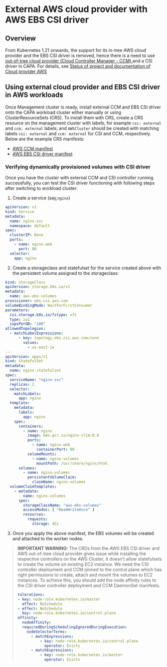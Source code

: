 # External AWS cloud provider with AWS EBS CSI driver

## Overview
From Kubernetes 1.21 onwards, the support for its in-tree AWS cloud provider and the EBS CSI driver is removed, hence there is a need to use [out-of-tree cloud provider (Cloud Controller Manager - CCM) ](https://github.com/kubernetes/cloud-provider-aws) and a CSI driver in CAPA.
For details, see [Status of project and documentation of Cloud provider AWS](https://github.com/kubernetes/cloud-provider-aws/issues/42)

## Using external cloud provider and EBS CSI driver in AWS workloads
Once Management cluster is ready, install external CCM and EBS CSI driver onto the CAPA workload cluster either manually or using ClusterResourceSets (CRS).
To install them with CRS, create a CRS resource on the management cluster with labels, for example `csi: external` and `ccm: external` labels;  and `AWSCluster` should be created with matching labels `csi: external` and `ccm: external` for CSI and CCM, respectively.
Below are the example CRS manifests:
* [AWS CCM manifest](https://github.com/kubernetes-sigs/cluster-api-provider-aws/blob/main/test/e2e/data/infrastructure-aws/external-cloud-provider/aws-ccm-external.yaml)
* [AWS EBS CSI driver manifest](https://github.com/kubernetes-sigs/cluster-api-provider-aws/blob/main/test/e2e/data/infrastructure-aws/external-cloud-provider/aws-ebs-csi-external.yaml)

### Verifying dynamically provisioned volumes with CSI driver
Once you have the cluster with external CCM and CSI controller running successfully, you can test the CSI driver functioning with following steps after switching to workload cluster:
1. Create a service (say,`nginx`)
```yaml
apiVersion: v1
kind: Service
metadata:
  name: nginx-svc
  namespace: default
spec:
  clusterIP: None
  ports:
    - name: nginx-web
      port: 80
  selector:
    app: nginx
```
2. Create a storageclass and statefulset for the service created above with the persistent volume assigned to the storageclass:
```yaml
kind: StorageClass
apiVersion: storage.k8s.io/v1
metadata:
  name: aws-ebs-volumes
provisioner: ebs.csi.aws.com
volumeBindingMode: WaitForFirstConsumer
parameters:
  csi.storage.k8s.io/fstype: xfs
  type: io1
  iopsPerGB: "100"
allowedTopologies:
  - matchLabelExpressions:
      - key: topology.ebs.csi.aws.com/zone
        values:
          - us-east-1a
---
apiVersion: apps/v1
kind: StatefulSet
metadata:
  name: nginx-statefulset
spec:
  serviceName: "nginx-svc"
  replicas: 2
  selector:
    matchLabels:
      app: nginx
  template:
    metadata:
      labels:
        app: nginx
    spec:
      containers:
        - name: nginx
          image: k8s.gcr.io/nginx-slim:0.8
          ports:
            - name: nginx-web
              containerPort: 80
          volumeMounts:
            - name: nginx-volumes
              mountPath: /usr/share/nginx/html
      volumes:
        - name: nginx-volumes
          persistentVolumeClaim:
            claimName: nginx-volumes
  volumeClaimTemplates:
    - metadata:
        name: nginx-volumes
      spec:
        storageClassName: "aws-ebs-volumes"
        accessModes: [ "ReadWriteOnce" ]
        resources:
          requests:
            storage: 4Gi
 ```
3. Once you apply the above manifest, the EBS volumes will be created and attached to the worker nodes.

>**IMPORTANT WARNING:** The CRDs from the AWS EBS CSI driver and AWS out-of-tree cloud provider gives issue while installing the respective controllers on the AWS Cluster, it doesn't allow statefulsets to create the volume on existing EC2 instance.
> We need the CSI controller deployment and CCM pinned to the control plane which has right permissions to create, attach 
> and mount the volumes to EC2 instances. To achieve this, you should add the node affinity rules to the CSI driver controller deployment and CCM DaemonSet manifests.
> ```yaml
> tolerations:
> - key: node-role.kubernetes.io/master
>   effect: NoSchedule
> - effect: NoSchedule
>   key: node-role.kubernetes.io/control-plane 
> affinity:
>   nodeAffinity:
>   requiredDuringSchedulingIgnoredDuringExecution:
>     nodeSelectorTerms:
>       - matchExpressions:
>           - key: node-role.kubernetes.io/control-plane
>             operator: Exists
>       - matchExpressions:
>           - key: node-role.kubernetes.io/master
>             operator: Exists
>```

